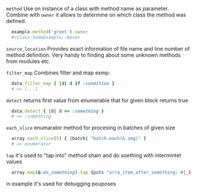 `method`
Use on instance of a class with method name as parameter.
Combine with `owner` it allows to determine on which class the method was defined.

```ruby
  example.method('greet').owner
  #<Class:SomeExample::Base>
```

`source_location`
Provides exact information of file name and line number of method definition.
Very handy to finding about some unknown methods from modules etc.

`filter_map`
Combines filter and map exmp:
```ruby
  data.filter_map { |d| d if :condition }
  # => [...]
```

`detect`
returns first value from enumerable that for given block returns true
```ruby
  data.detect { |d| d == :something }
  # => :something
```
`each_slice`
enumarator method for procesing in batches of given size
```ruby
  array.each_slice(5) { |batch| "batch.each(&.smg)" }
  # => enumerator
```

`tap`
it's used to "tap into" method shain and do soething with intermintet values
```ruby
  array.map(&:do_something).tap {puts "arra_item_after_something: #{_1.inspect}""}.map(&:do_smg_else)
```
in example it's used for debugging pouposes
